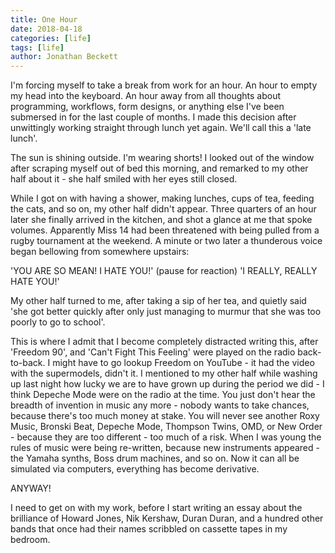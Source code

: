 ```yaml
---
title: One Hour
date: 2018-04-18
categories: [life]
tags: [life]
author: Jonathan Beckett
---
```


I'm forcing myself to take a break from work for an hour. An hour to empty my head into the keyboard. An hour away from all thoughts about programming, workflows, form designs, or anything else I've been submersed in for the last couple of months. I made this decision after unwittingly working straight through lunch yet again. We'll call this a 'late lunch'.

The sun is shining outside. I'm wearing shorts! I looked out of the window after scraping myself out of bed this morning, and remarked to my other half about it - she half smiled with her eyes still closed.

While I got on with having a shower, making lunches, cups of tea, feeding the cats, and so on, my other half didn't appear. Three quarters of an hour later she finally arrived in the kitchen, and shot a glance at me that spoke volumes. Apparently Miss 14 had been threatened with being pulled from a rugby tournament at the weekend. A minute or two later a thunderous voice began bellowing from somewhere upstairs:

'YOU ARE SO MEAN! I HATE YOU!' (pause for reaction) 'I REALLY, REALLY HATE YOU!'

My other half turned to me, after taking a sip of her tea, and quietly said 'she got better quickly after only just managing to murmur that she was too poorly to go to school'.

This is where I admit that I become completely distracted writing this, after 'Freedom 90', and 'Can't Fight This Feeling' were played on the radio back-to-back. I might have to go lookup Freedom on YouTube - it had the video with the supermodels, didn't it. I mentioned to my other half while washing up last night how lucky we are to have grown up during the period we did - I think Depeche Mode were on the radio at the time. You just don't hear the breadth of invention in music any more - nobody wants to take chances, because there's too much money at stake. You will never see another Roxy Music, Bronski Beat, Depeche Mode, Thompson Twins, OMD, or New Order - because they are too different - too much of a risk. When I was young the rules of music were being re-written, because new instruments appeared - the Yamaha synths, Boss drum machines, and so on. Now it can all be simulated via computers, everything has become derivative.

ANYWAY!

I need to get on with my work, before I start writing an essay about the brilliance of Howard Jones, Nik Kershaw, Duran Duran, and a hundred other bands that once had their names scribbled on cassette tapes in my bedroom.
